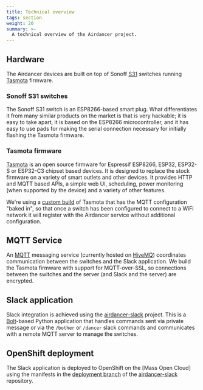 ```yaml
---
title: Technical overview
tags: section
weight: 20
summary: >-
  A technical overview of the Airdancer project.
---
```


## Hardware

The Airdancer devices are built on top of Sonoff [S31] switches running [Tasmota] firmware.

[s31]: https://sonoff.tech/en-us/products/sonoff-s31-s31-lite-compact-design-smart-plug-with-energy-monitoring-us-type
[tasmota]: https://tasmota.github.io/docs/

### Sonoff S31 switches

The Sonoff S31 switch is an ESP8266-based smart plug. What differentiates it from many similar products on the market is that is very hackable; it is easy to take apart, it is based on the ESP8266 microcontroller, and it has easy to use pads for making the serial connection necessary for initially flashing the Tasmota firmware.

### Tasmota firmware

[Tasmota] is an open source firmware for Espressif ESP8266, ESP32, ESP32-S or ESP32-C3 chipset based devices. It is designed to replace the stock firmware on a variety of smart outlets and other devices. It provides HTTP and MQTT based APIs, a simple web UI, scheduling, power monitoring (when supported by the device) and a variety of other features.

We're using a [custom build] of Tasmota that has the MQTT configuration "baked in", so that once a switch has been configured to connect to a WiFi network it will register with the Airdancer service without additional configuration.

[custom build]: https://github.com/larsks/Tasmota/tree/airdancer

## MQTT Service

An [MQTT] messaging service (currently hosted on [HiveMQ]) coordinates communication between the switches and the Slack application. We build the Tasmota firmware with support for MQTT-over-SSL, so connections between the switches and the server (and Slack and the server) are encrypted.

[mqtt]: https://mqtt.org/
[hivemq]: https://www.hivemq.com/

## Slack application

Slack integration is achieved using the [airdancer-slack] project. This is a [Bolt]-based Python application that handles commands sent via private message or via the `/bother` or `/dancer` slack commands and communicates with a remote MQTT server to manage the switches.

[airdancer-slack]: https://github.com/larsks/airdancer-slack
[bolt]: https://docs.slack.dev/tools/bolt-python/

## OpenShift deployment

The Slack application is deployed to OpenShift on the [Mass Open Cloud] using the manifests in the [deployment branch] of the [airdancer-slack] repository.

[deployment branch]: https://github.com/larsks/airdancer-slack/tree/deployment
